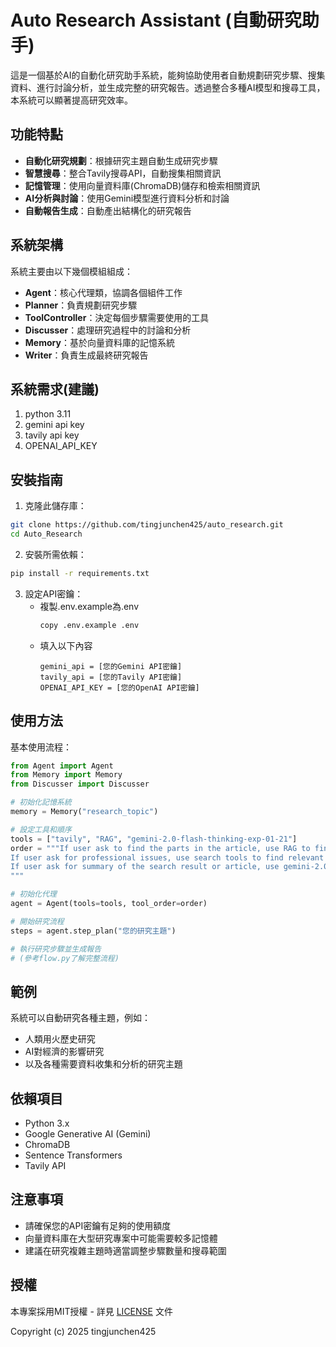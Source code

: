 # Auto Research Assistant (自動研究助手)

這是一個基於AI的自動化研究助手系統，能夠協助使用者自動規劃研究步驟、搜集資料、進行討論分析，並生成完整的研究報告。透過整合多種AI模型和搜尋工具，本系統可以顯著提高研究效率。

## 功能特點

- **自動化研究規劃**：根據研究主題自動生成研究步驟
- **智慧搜尋**：整合Tavily搜尋API，自動搜集相關資訊
- **記憶管理**：使用向量資料庫(ChromaDB)儲存和檢索相關資訊
- **AI分析與討論**：使用Gemini模型進行資料分析和討論
- **自動報告生成**：自動產出結構化的研究報告

## 系統架構

系統主要由以下幾個模組組成：

- **Agent**：核心代理類，協調各個組件工作
- **Planner**：負責規劃研究步驟
- **ToolController**：決定每個步驟需要使用的工具
- **Discusser**：處理研究過程中的討論和分析
- **Memory**：基於向量資料庫的記憶系統
- **Writer**：負責生成最終研究報告

## 系統需求(建議)
1. python 3.11
2. gemini api key
3. tavily api key
4. OPENAI_API_KEY

## 安裝指南

1. 克隆此儲存庫：
```bash
git clone https://github.com/tingjunchen425/auto_research.git
cd Auto_Research
```

2. 安裝所需依賴：
```bash
pip install -r requirements.txt
```

3. 設定API密鑰：
   - 複製.env.example為.env
        ```bash
        copy .env.example .env
        ```
    - 填入以下內容
        ```
        gemini_api = [您的Gemini API密鑰]
        tavily_api = [您的Tavily API密鑰]
        OPENAI_API_KEY = [您的OpenAI API密鑰]
        ```

## 使用方法

基本使用流程：

```python
from Agent import Agent
from Memory import Memory
from Discusser import Discusser

# 初始化記憶系統
memory = Memory("research_topic")

# 設定工具和順序
tools = ["tavily", "RAG", "gemini-2.0-flash-thinking-exp-01-21"]
order = """If user ask to find the parts in the article, use RAG to find the answer.
If user ask for professional issues, use search tools to find relevant knowledge.
If user ask for summary of the search result or article, use gemini-2.0-flash-thinking-exp-01-21.
"""

# 初始化代理
agent = Agent(tools=tools, tool_order=order)

# 開始研究流程
steps = agent.step_plan("您的研究主題")

# 執行研究步驟並生成報告
# (參考flow.py了解完整流程)
```

## 範例

系統可以自動研究各種主題，例如：
- 人類用火歷史研究
- AI對經濟的影響研究
- 以及各種需要資料收集和分析的研究主題

## 依賴項目

- Python 3.x
- Google Generative AI (Gemini)
- ChromaDB
- Sentence Transformers
- Tavily API

## 注意事項

- 請確保您的API密鑰有足夠的使用額度
- 向量資料庫在大型研究專案中可能需要較多記憶體
- 建議在研究複雜主題時適當調整步驟數量和搜尋範圍

## 授權

本專案採用MIT授權 - 詳見 [LICENSE](LICENSE) 文件

Copyright (c) 2025 tingjunchen425